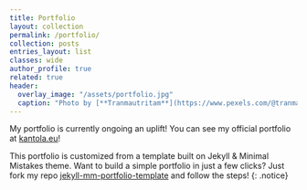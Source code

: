 ```yaml
---
title: Portfolio
layout: collection
permalink: /portfolio/
collection: posts
entries_layout: list
classes: wide
author_profile: true
related: true
header:
  overlay_image: "/assets/portfolio.jpg"
  caption: "Photo by [**Tranmautritam**](https://www.pexels.com/@tranmautritam/)"
---
```


My portfolio is currently ongoing an uplift! You can see my official portfolio at [kantola.eu](https://kantola.eu)!

This portfolio is customized from a template built on Jekyll & Minimal Mistakes theme. Want to build a simple portfolio in just a few clicks? Just fork my repo [jekyll-mm-portfolio-template](https://github.com/K9958/jekyll-mm-portfolio-template) and follow the steps! {: .notice}